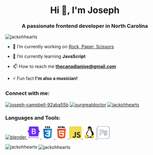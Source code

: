 <h1 align="center">Hi 👋, I'm Joseph</h1>
<h3 align="center">A passionate frontend developer in North Carolina</h3>

<p align="left"> <img src="https://komarev.com/ghpvc/?username=jackohhearts&label=Profile%20views&color=0e75b6&style=flat" alt="jackohhearts" /> </p>

- 🔭 I’m currently working on [Rock, Paper, Scissors](https://github.com/jackohhearts/Rock-Paper-Scissors)

- 🌱 I’m currently learning **JavaScript**

- 📫 How to reach me **thecanadianjoe@gmail.com**

- ⚡ Fun fact **I'm also a musician!**

<h3 align="left">Connect with me:</h3>
<p align="left">
<a href="https://linkedin.com/in/joseph-campbell-92aba55b" target="blank"><img align="center" src="https://raw.githubusercontent.com/rahuldkjain/github-profile-readme-generator/master/src/images/icons/Social/linked-in-alt.svg" alt="joseph-campbell-92aba55b" height="30" width="40" /></a>
<a href="https://fb.com/ourgreatdoctor" target="blank"><img align="center" src="https://raw.githubusercontent.com/rahuldkjain/github-profile-readme-generator/master/src/images/icons/Social/facebook.svg" alt="ourgreatdoctor" height="30" width="40" /></a>
<a href="https://instagram.com/jackohhearts" target="blank"><img align="center" src="https://raw.githubusercontent.com/rahuldkjain/github-profile-readme-generator/master/src/images/icons/Social/instagram.svg" alt="jackohhearts" height="30" width="40" /></a>
</p>

<h3 align="left">Languages and Tools:</h3>
<p align="left"> <a href="https://www.blender.org/" target="_blank" rel="noreferrer"> <img src="https://download.blender.org/branding/community/blender_community_badge_white.svg" alt="blender" width="40" height="40"/> </a> <a href="https://getbootstrap.com" target="_blank" rel="noreferrer"> <img src="https://raw.githubusercontent.com/devicons/devicon/master/icons/bootstrap/bootstrap-plain-wordmark.svg" alt="bootstrap" width="40" height="40"/> </a> <a href="https://www.w3schools.com/css/" target="_blank" rel="noreferrer"> <img src="https://raw.githubusercontent.com/devicons/devicon/master/icons/css3/css3-original-wordmark.svg" alt="css3" width="40" height="40"/> </a> <a href="https://www.w3.org/html/" target="_blank" rel="noreferrer"> <img src="https://raw.githubusercontent.com/devicons/devicon/master/icons/html5/html5-original-wordmark.svg" alt="html5" width="40" height="40"/> </a> <a href="https://developer.mozilla.org/en-US/docs/Web/JavaScript" target="_blank" rel="noreferrer"> <img src="https://raw.githubusercontent.com/devicons/devicon/master/icons/javascript/javascript-original.svg" alt="javascript" width="40" height="40"/> </a> <a href="https://www.linux.org/" target="_blank" rel="noreferrer"> <img src="https://raw.githubusercontent.com/devicons/devicon/master/icons/linux/linux-original.svg" alt="linux" width="40" height="40"/> </a> <a href="https://www.photoshop.com/en" target="_blank" rel="noreferrer"> <img src="https://raw.githubusercontent.com/devicons/devicon/master/icons/photoshop/photoshop-line.svg" alt="photoshop" width="40" height="40"/> </a> </p>

<p><img align="left" src="https://github-readme-stats.vercel.app/api/top-langs?username=jackohhearts&show_icons=true&locale=en&layout=compact" alt="jackohhearts" /></p>

<p>&nbsp;<img align="center" src="https://github-readme-stats.vercel.app/api?username=jackohhearts&show_icons=true&locale=en" alt="jackohhearts" /></p>

